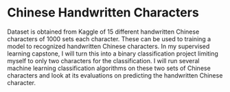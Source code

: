 # Chinese Handwritten Characters

Dataset is obtained from Kaggle of 15 different handwritten Chinese characters of 1000 sets each character. These can be used to training a model to recognized handwritten Chinese characters. In my supervised learning capstone, I will turn this into a binary classification project limiting myself to only two characters for the classification. I will run several machine learning classification algorithms on these two sets of Chinese characters and look at its evaluations on predicting the handwritten Chinese character.
